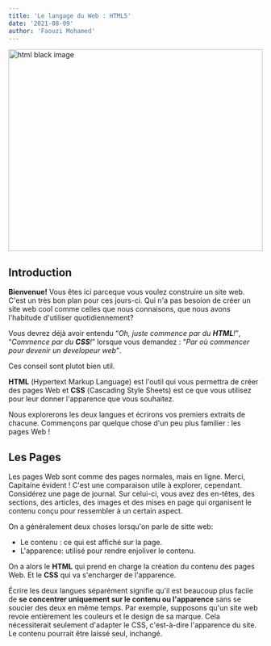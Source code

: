 ```yaml
---
title: 'Le langage du Web : HTML5'
date: '2021-08-09'
author: 'Faouzi Mohamed'
---
```


<div class="img-md" style="width:100%">
  <img alt='html black image' src='/images/formations/assets/html-image.jpg' title='wierd' width='1000' height='400' style="width:100%"/>
</div>

## Introduction

**Bienvenue!** Vous êtes ici parceque vous voulez construire un site web. C'est un très bon plan pour ces jours-ci. Qui n'a pas besoion de créer un site web cool comme celles que nous connaisons, que nous avons l'habitude d'utiliser quotidiennement?

Vous devrez déjà avoir entendu <q>_Oh, juste commence par du **HTML**!_</q>, <q>_Commence par du **CSS**!_</q> lorsque vous demandez : <q>_Par où commencer pour devenir un developeur web_</q>.

Ces conseil sont plutot bien util.

**HTML** (<span lang="en">Hypertext Markup Language</span>) est l'outil qui vous permettra de créer des pages Web et **CSS** (<span lang="en">Cascading Style Sheets</span>) est ce que vous utilisez pour leur donner l'apparence que vous souhaitez.

Nous explorerons les deux langues et écrirons vos premiers extraits de chacune. Commençons par quelque chose d'un peu plus familier : les pages Web !

## **Les Pages**

Les pages Web sont comme des pages normales, mais en ligne. Merci, Capitaine évident ! C'est une comparaison utile à explorer, cependant. Considérez une page de journal. Sur celui-ci, vous avez des en-têtes, des sections, des articles, des images et des mises en page qui organisent le contenu conçu pour ressembler à un certain aspect.

On a généralement deux choses lorsqu'on parle de sitte web:

- Le contenu : ce qui est affiché sur la page.
- L'apparence: utilisé pour rendre enjoliver le contenu.

On a alors le **HTML** qui prend en charge la création du contenu des pages Web. Et le **CSS** qui va s'encharger de l'apparence.

Écrire les deux langues séparément signifie qu'il est beaucoup plus facile de **se concentrer uniquement sur le contenu ou l'apparence** sans se soucier des deux en même temps. Par exemple, supposons qu'un site web revoie entièrement les couleurs et le design de sa marque. Cela nécessiterait seulement d'adapter le CSS, c'est-à-dire l'apparence du site. Le contenu pourrait être laissé seul, inchangé.
